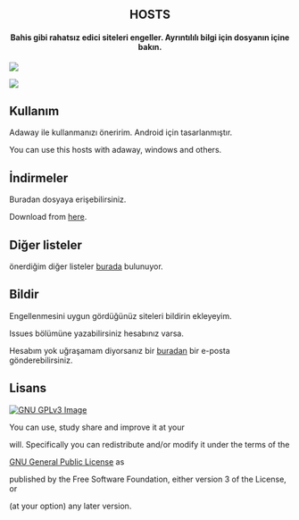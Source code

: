 <h2 align="center"><b>HOSTS</b></h2>

<h4 align="center">Bahis gibi rahatsız edici siteleri engeller. Ayrıntılılı bilgi için dosyanın içine bakın.</h4>

<p align="center">

<a href="https://github.com/xorcan/hosts" alt="GitHub release"><img src="https://img.shields.io/badge/release-0.2-1.svg" ></a>

 <a href="https://www.gnu.org/licenses/gpl-3.0" alt="License: GPLv3"><img src="https://img.shields.io/badge/License-GPL%20v3-blue.svg"></a>

## Kullanım

Adaway ile kullanmanızı öneririm. Android için tasarlanmıştır.

You can use this hosts with adaway, windows and others.

## İndirmeler

Buradan dosyaya erişebilirsiniz.

Download from [here](https://github.com/xorcan/hosts/releases).

## Diğer listeler

önerdiğim diğer listeler [burada](https://github.com/xorcan/hosts/OTHERS) bulunuyor.

## Bildir

Engellenmesini uygun gördüğünüz siteleri bildirin ekleyeyim. 

Issues bölümüne yazabilirsiniz hesabınız varsa. 

Hesabım yok uğraşamam diyorsanız bir [buradan](mailto:cxn@gmx.com) bir e-posta gönderebilirsiniz.

## Lisans

[![GNU GPLv3 Image](https://www.gnu.org/graphics/gplv3-127x51.png)](http://www.gnu.org/licenses/gpl-3.0.en.html)  

You can use, study share and improve it at your

will. Specifically you can redistribute and/or modify it under the terms of the

[GNU General Public License](https://www.gnu.org/licenses/gpl.html) as

published by the Free Software Foundation, either version 3 of the License, or

(at your option) any later version.
